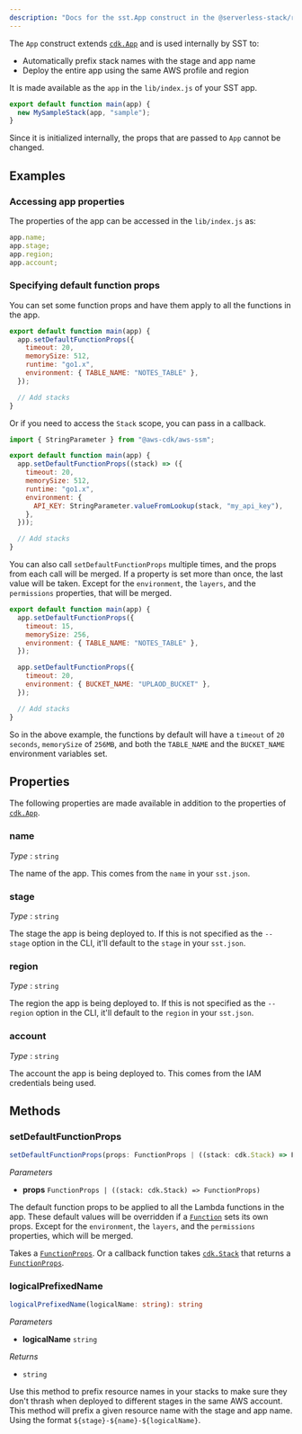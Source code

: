 ```yaml
---
description: "Docs for the sst.App construct in the @serverless-stack/resources package"
---
```


The `App` construct extends [`cdk.App`](https://docs.aws.amazon.com/cdk/api/latest/docs/@aws-cdk_core.App.html) and is used internally by SST to:

- Automatically prefix stack names with the stage and app name
- Deploy the entire app using the same AWS profile and region

It is made available as the `app` in the `lib/index.js` of your SST app.

```js
export default function main(app) {
  new MySampleStack(app, "sample");
}
```

Since it is initialized internally, the props that are passed to `App` cannot be changed.

## Examples

### Accessing app properties

The properties of the app can be accessed in the `lib/index.js` as:

```js
app.name;
app.stage;
app.region;
app.account;
```

### Specifying default function props

You can set some function props and have them apply to all the functions in the app.

```js title="lib/index.js"
export default function main(app) {
  app.setDefaultFunctionProps({
    timeout: 20,
    memorySize: 512,
    runtime: "go1.x",
    environment: { TABLE_NAME: "NOTES_TABLE" },
  });

  // Add stacks
}
```

Or if you need to access the `Stack` scope, you can pass in a callback.

```js title="lib/index.js"
import { StringParameter } from "@aws-cdk/aws-ssm";

export default function main(app) {
  app.setDefaultFunctionProps((stack) => ({
    timeout: 20,
    memorySize: 512,
    runtime: "go1.x",
    environment: {
      API_KEY: StringParameter.valueFromLookup(stack, "my_api_key"),
    },
  }));

  // Add stacks
}
```

You can also call `setDefaultFunctionProps` multiple times, and the props from each call will be merged. If a property is set more than once, the last value will be taken. Except for the `environment`, the `layers`, and the `permissions` properties, that will be merged.

```js title="lib/index.js"
export default function main(app) {
  app.setDefaultFunctionProps({
    timeout: 15,
    memorySize: 256,
    environment: { TABLE_NAME: "NOTES_TABLE" },
  });

  app.setDefaultFunctionProps({
    timeout: 20,
    environment: { BUCKET_NAME: "UPLAOD_BUCKET" },
  });

  // Add stacks
}
```

So in the above example, the functions by default will have a `timeout` of `20 seconds`, `memorySize` of `256MB`, and both the `TABLE_NAME` and the `BUCKET_NAME` environment variables set.

## Properties

The following properties are made available in addition to the properties of [`cdk.App`](https://docs.aws.amazon.com/cdk/api/latest/docs/@aws-cdk_core.App.html#properties).

### name

_Type_ : `string`

The name of the app. This comes from the `name` in your `sst.json`.

### stage

_Type_ : `string`

The stage the app is being deployed to. If this is not specified as the `--stage` option in the CLI, it'll default to the `stage` in your `sst.json`.

### region

_Type_ : `string`

The region the app is being deployed to. If this is not specified as the `--region` option in the CLI, it'll default to the `region` in your `sst.json`.

### account

_Type_ : `string`

The account the app is being deployed to. This comes from the IAM credentials being used.

## Methods

### setDefaultFunctionProps

```ts
setDefaultFunctionProps(props: FunctionProps | ((stack: cdk.Stack) => FunctionProps))
```

_Parameters_

- **props** `FunctionProps | ((stack: cdk.Stack) => FunctionProps)`

The default function props to be applied to all the Lambda functions in the app. These default values will be overridden if a [`Function`](Function.md) sets its own props. Except for the `environment`, the `layers`, and the `permissions` properties, which will be merged.

Takes a [`FunctionProps`](Function.md#functionprops). Or a callback function takes [`cdk.Stack`](https://docs.aws.amazon.com/cdk/api/latest/docs/@aws-cdk_core.Stack.html) that returns a [`FunctionProps`](Function.md#functionprops).

### logicalPrefixedName

```ts
logicalPrefixedName(logicalName: string): string
```

_Parameters_

- **logicalName** `string`

_Returns_

- `string`

Use this method to prefix resource names in your stacks to make sure they don't thrash when deployed to different stages in the same AWS account. This method will prefix a given resource name with the stage and app name. Using the format `${stage}-${name}-${logicalName}`.
